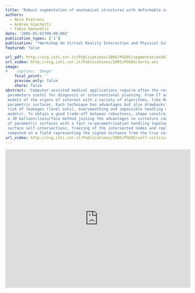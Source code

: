 ```yaml
---
title: 'Robust segmentation of anatomical structures with deformable surfaces and marching cubes'
authors:
  - Nico Pietroni
  - Andrea Giachetti
  - Fabio Ganovelli
date: '2005-01-01T00:00:00Z'
publication_types: ['1']
publication: '*Workshop On Virtual Reality Interaction and Physical Simulation*'
featured: false

url_pdf: http://vcg.isti.cnr.it/Publications/2005/PGG05/segmentation3d2005.pdf
url_video: http://vcg.isti.cnr.it/Publications/2005/PGG05/aorta.avi
image:
#    caption: 'Image'
    focal_point: ''
    preview_only: false
    share: false
abstract: 'Computer assisted medical applications require often the reconstruction of anatomical structures to compute parameters useful for diagnosis or interventional planning. From CT and MRI datasets it is possible to obtain surface models of the organs of interest with a variety of algorithms, like Marching Cubes, level sets or deformable parametric surfaces. Each technique has advantages but also drawbacks like noise sensitivity (isosurface extraction), risk of leakages (level sets), oversmoothing and impossible handling of topological changes (Deformable models). To obtain a good trade-off between robustness, shape constraints and topological control, we propose a 3D balloon/isosurface method joining the advantages in curvature control, leakage penalization and efficiency of parametric surfaces with a fast re-parametrization handling topological changes. It is based on the control of surface self-intersections, freezing of the intersected nodes and replacement of the final mesh with an isosurface computed on a field representing the signed distance from the true surface.'
url_video: http://vcg.isti.cnr.it/Publications/2005/PGG05/self-collision.avi
---
```

<iframe width="580" height="435" src="http://www.youtube.com/v/NNcH3IWkaNM&hl=it_IT&fs=1&" frameborder="0" frameborder="0" allowfullscreen>

